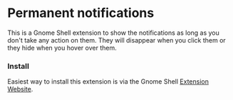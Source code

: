 # Permanent notifications

This is a Gnome Shell extension to show the notifications as long as you don't take any action on them. They will disappear when you click them or they hide when you hover over them.

### Install

Easiest way to install this extension is via the Gnome Shell [Extension Website](https://extensions.gnome.org/extension/41/permanent-notifications/).
